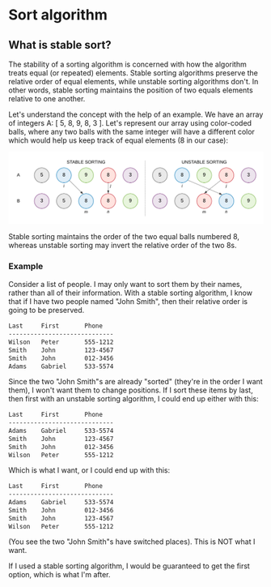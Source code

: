 # Sort algorithm

## What is stable sort?

The stability of a sorting algorithm is concerned with how the algorithm treats equal (or repeated) elements. Stable sorting algorithms preserve the relative order of equal elements, while unstable sorting algorithms don't. In other words, stable sorting maintains the position of two equals elements relative to one another.

Let's understand the concept with the help of an example. We have an array of integers A:  [ 5, 8, 9, 8, 3 ]. Let's represent our array using color-coded balls, where any two balls with the same integer will have a different color which would help us keep track of equal elements (8 in our case):

![Stable and unstable](assets/Stable-vs-Unstable.png)

Stable sorting maintains the order of the two equal balls numbered 8, whereas unstable sorting may invert the relative order of the two 8s.

### Example

Consider a list of people. I may only want to sort them by their names, rather than all of their information. With a stable sorting algorithm, I know that if I have two people named "John Smith", then their relative order is going to be preserved.

```
Last     First       Phone
-----------------------------
Wilson   Peter       555-1212
Smith    John        123-4567
Smith    John        012-3456
Adams    Gabriel     533-5574
```

Since the two "John Smith"s are already "sorted" (they're in the order I want them), I won't want them to change positions. If I sort these items by last, then first with an unstable sorting algorithm, I could end up either with this:

```
Last     First       Phone
-----------------------------
Adams    Gabriel     533-5574
Smith    John        123-4567
Smith    John        012-3456
Wilson   Peter       555-1212
```

Which is what I want, or I could end up with this:

```
Last     First       Phone
-----------------------------
Adams    Gabriel     533-5574
Smith    John        012-3456
Smith    John        123-4567
Wilson   Peter       555-1212
```

(You see the two "John Smith"s have switched places). This is NOT what I want.

If I used a stable sorting algorithm, I would be guaranteed to get the first option, which is what I'm after.
